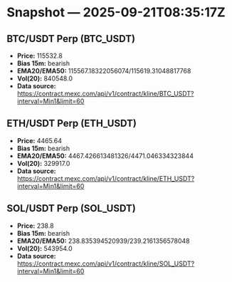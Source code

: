 # Snapshot — 2025-09-21T08:35:17Z

## BTC/USDT Perp (BTC_USDT)
- **Price:** 115532.8
- **Bias 15m:** bearish
- **EMA20/EMA50:** 115567.18322056074/115619.31048817768
- **Vol(20):** 840548.0
- **Data source:** https://contract.mexc.com/api/v1/contract/kline/BTC_USDT?interval=Min1&limit=60

## ETH/USDT Perp (ETH_USDT)
- **Price:** 4465.64
- **Bias 15m:** bearish
- **EMA20/EMA50:** 4467.426613481326/4471.046334323844
- **Vol(20):** 329917.0
- **Data source:** https://contract.mexc.com/api/v1/contract/kline/ETH_USDT?interval=Min1&limit=60

## SOL/USDT Perp (SOL_USDT)
- **Price:** 238.8
- **Bias 15m:** bearish
- **EMA20/EMA50:** 238.835394520939/239.2161356578048
- **Vol(20):** 543954.0
- **Data source:** https://contract.mexc.com/api/v1/contract/kline/SOL_USDT?interval=Min1&limit=60
